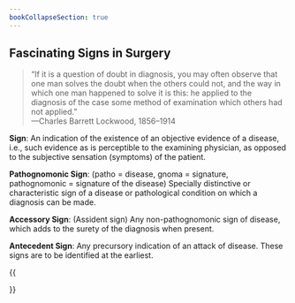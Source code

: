 ```yaml
---
bookCollapseSection: true
---
```


## Fascinating Signs in Surgery

> “If it is a question of doubt in diagnosis, you may often observe that one man solves the doubt when the others could not, and the way in which one man happened to solve it is this: he applied to the diagnosis of the case some method of examination which others had not applied.”  
> —Charles Barrett Lockwood, 1856–1914

**Sign**: An indication of the existence of an objective evidence of a disease, i.e., such evidence as is perceptible to the examining physician, as opposed to the subjective sensation (symptoms) of the patient.

**Pathognomonic Sign**: (patho = disease, gnoma = signature, pathognomonic = signature of the disease) Specially distinctive or characteristic sign of a disease or pathological condition on which a diagnosis can be made.

**Accessory Sign**: (Assident sign) Any non-pathognomonic sign of disease, which adds to the surety of the diagnosis when present.

**Antecedent Sign**: Any precursory indication of an attack of disease. These signs are to be identified at the earliest.

{{<section summary >}}
